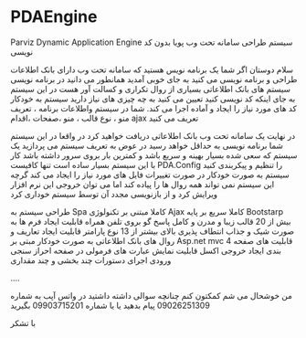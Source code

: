 # PDAEngine
Parviz Dynamic Application Engine
سیستم طراحی سامانه تحت وب پویا بدون کد نویسی 

سلام دوستان 
اگر شما یک برنامه نویس هستید که سامانه تحت وب دارای بانک اطلاعات طراحی و برنامه نویسی می کنید
به جای خوبی آمدید همانطور می دانید در برنامه نویسی سیستم های بانک اطلاعاتی بسیاری از روال تکراری و کسالت آور هست
در این سیستم به جای اینکه کد نویسی کنید تعیین می کنید به چه  چیزی های نیاز دارید سیستم
به خودکار کد های مورد نیاز را ایجاد و آماده اجرا می کند.
شما در سیستم واطلاعات برنامه ، تعریف منو ، نوع قالب ، منو ،صفحات ،اقدام ajax تعریف می کنید

در نهایت یک سامانه تحت وب بانک اطلاعاتی دریافت خواهید کرد
در واقعا در این سیستم شما برنامه نویسی به حداقل خواهد رسید در عوض به تعریف سیستم
می پردازید یک سیستم که سعی شده بسیار بهینه و سریع باشد
و کمترین بار بروی سرور داشته باشد 
کار با این سیستم بسیار ساده است تنها کافیست PDA.Config 
را تنظیم و پیکربندی کنید سیستم به صورت خودکار در صورت تغییرات فایل های مورد نیاز را ایجاد می کند 
گرچه این سیستم نمی تواند همه روال ها را پیاده کند اما می توان خروجی این نرم افزار ویرایش کرد و از بازنویسی مجدد آن 
توسط سیستم خوداری کرد

طراحی سیستم به Spa 
کاملا مبتنی بر تکنولوژی Ajax
کاملا سریع 
بر پایه Bootstarp 
بیش از 20 قالب زیبا و مدرن و کامل پاسخ گو بروی تلفن همراه
قابلیت ایجاد فرم ها به صورت شیک و جذاب
انتطاف پذیری بالای
بیشتر از 13 نوع پارامتر 
قابلیت ایجاد تعاریف و روال های بانک اطلاعاتی به صورت خودکار
مبتی بر Asp.net mvc 4
قابلیت های صفحه بندی 
ایجاد خروجی اکسل
قابلیت نمایش عبارت های فرمولی در صفحه 
احراز سنجی ورودی 
اجرای دستورات چند بخشی و چند مقداری 




....




من خوشحال می شم کمکتون کنم
چنانچه سوالی داشته داشتید در   واتس آپب به شماره 
09026251309 
پیام بدهید
یا یا شماره 
09903715201 
بگیرید

با تشکر 
